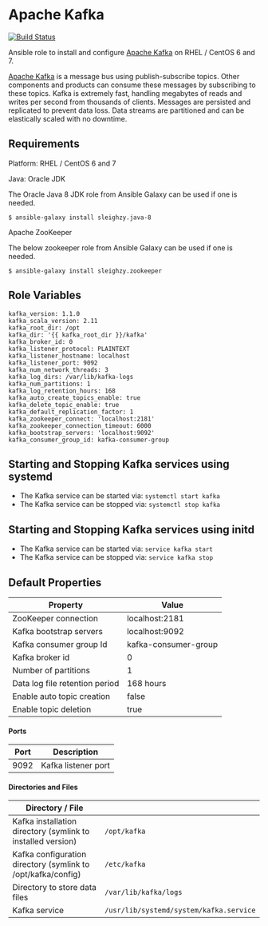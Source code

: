 # Apache Kafka

[![Build Status](https://travis-ci.org/sleighzy/ansible-kafka.svg?branch=master)](https://travis-ci.org/sleighzy/ansible-kafka)

Ansible role to install and configure [Apache Kafka][1] on RHEL / CentOS 6 and 7.

[Apache Kafka][1] is a message bus using publish-subscribe topics. Other components and products can consume these messages by subscribing to these topics. Kafka is extremely fast, handling megabytes of reads and writes per second from thousands of clients. Messages are persisted and replicated to prevent data loss. Data streams are partitioned and can be elastically scaled with no downtime.

## Requirements

Platform: RHEL / CentOS 6 and 7

Java: Oracle JDK

The Oracle Java 8 JDK role from Ansible Galaxy can be used if one is needed.

`$ ansible-galaxy install sleighzy.java-8`

Apache ZooKeeper

The below zookeeper role from Ansible Galaxy can be used if one is needed.

`$ ansible-galaxy install sleighzy.zookeeper`

## Role Variables
    kafka_version: 1.1.0
    kafka_scala_version: 2.11
    kafka_root_dir: /opt
    kafka_dir: '{{ kafka_root_dir }}/kafka'
    kafka_broker_id: 0
    kafka_listener_protocol: PLAINTEXT
    kafka_listener_hostname: localhost
    kafka_listener_port: 9092
    kafka_num_network_threads: 3
    kafka_log_dirs: /var/lib/kafka-logs
    kafka_num_partitions: 1
    kafka_log_retention_hours: 168
    kafka_auto_create_topics_enable: true
    kafka_delete_topic_enable: true
    kafka_default_replication_factor: 1
    kafka_zookeeper_connect: 'localhost:2181'
    kafka_zookeeper_connection_timeout: 6000
    kafka_bootstrap_servers: 'localhost:9092'
    kafka_consumer_group_id: kafka-consumer-group

## Starting and Stopping Kafka services using systemd
* The Kafka service can be started via: `systemctl start kafka`
* The Kafka service can be stopped via: `systemctl stop kafka`

## Starting and Stopping Kafka services using initd
* The Kafka service can be started via: `service kafka start`
* The Kafka service can be stopped via: `service kafka stop`

## Default Properties

| Property | Value |
|----------|-------|
| ZooKeeper connection | localhost:2181 |
| Kafka bootstrap servers | localhost:9092 |
| Kafka consumer group Id | kafka-consumer-group |
| Kafka broker id | 0 |
| Number of partitions | 1 |
| Data log file retention period | 168 hours |
| Enable auto topic creation | false |
| Enable topic deletion | true |

#### Ports

| Port | Description |
|------|-------------|
| 9092 | Kafka listener port |


#### Directories and Files

| Directory / File | |
|-----|----|
| Kafka installation directory (symlink to installed version) | `/opt/kafka` |
| Kafka configuration directory (symlink to /opt/kafka/config) | `/etc/kafka` |
| Directory to store data files | `/var/lib/kafka/logs` |
| Kafka service | `/usr/lib/systemd/system/kafka.service` |


[1]: http://kafka.apache.org/
